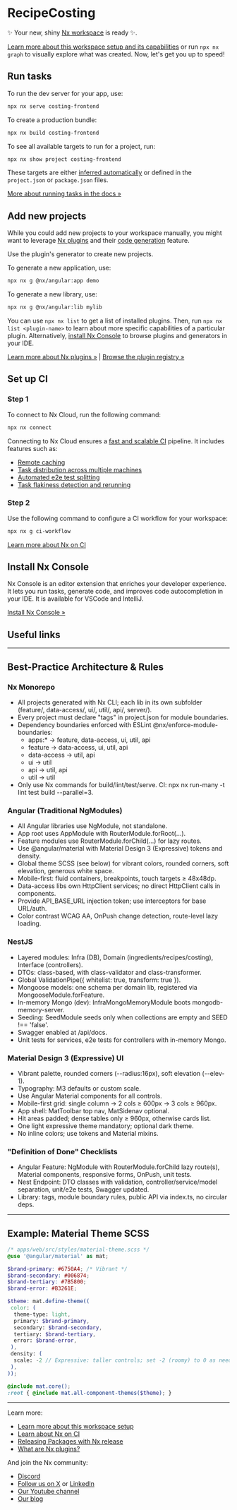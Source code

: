 # RecipeCosting

✨ Your new, shiny [Nx workspace](https://nx.dev) is ready ✨.

[Learn more about this workspace setup and its capabilities](https://nx.dev/getting-started/tutorials/angular-monorepo-tutorial?utm_source=nx_project&amp;utm_medium=readme&amp;utm_campaign=nx_projects) or run `npx nx graph` to visually explore what was created. Now, let's get you up to speed!

## Run tasks

To run the dev server for your app, use:

```sh
npx nx serve costing-frontend
```

To create a production bundle:

```sh
npx nx build costing-frontend
```

To see all available targets to run for a project, run:

```sh
npx nx show project costing-frontend
```

These targets are either [inferred automatically](https://nx.dev/concepts/inferred-tasks?utm_source=nx_project&utm_medium=readme&utm_campaign=nx_projects) or defined in the `project.json` or `package.json` files.

[More about running tasks in the docs &raquo;](https://nx.dev/features/run-tasks?utm_source=nx_project&utm_medium=readme&utm_campaign=nx_projects)

## Add new projects

While you could add new projects to your workspace manually, you might want to leverage [Nx plugins](https://nx.dev/concepts/nx-plugins?utm_source=nx_project&utm_medium=readme&utm_campaign=nx_projects) and their [code generation](https://nx.dev/features/generate-code?utm_source=nx_project&utm_medium=readme&utm_campaign=nx_projects) feature.

Use the plugin's generator to create new projects.

To generate a new application, use:

```sh
npx nx g @nx/angular:app demo
```

To generate a new library, use:

```sh
npx nx g @nx/angular:lib mylib
```

You can use `npx nx list` to get a list of installed plugins. Then, run `npx nx list <plugin-name>` to learn about more specific capabilities of a particular plugin. Alternatively, [install Nx Console](https://nx.dev/getting-started/editor-setup?utm_source=nx_project&utm_medium=readme&utm_campaign=nx_projects) to browse plugins and generators in your IDE.

[Learn more about Nx plugins &raquo;](https://nx.dev/concepts/nx-plugins?utm_source=nx_project&utm_medium=readme&utm_campaign=nx_projects) | [Browse the plugin registry &raquo;](https://nx.dev/plugin-registry?utm_source=nx_project&utm_medium=readme&utm_campaign=nx_projects)

## Set up CI

### Step 1

To connect to Nx Cloud, run the following command:

```sh
npx nx connect
```

Connecting to Nx Cloud ensures a [fast and scalable CI](https://nx.dev/ci/intro/why-nx-cloud?utm_source=nx_project&utm_medium=readme&utm_campaign=nx_projects) pipeline. It includes features such as:

- [Remote caching](https://nx.dev/ci/features/remote-cache?utm_source=nx_project&utm_medium=readme&utm_campaign=nx_projects)
- [Task distribution across multiple machines](https://nx.dev/ci/features/distribute-task-execution?utm_source=nx_project&utm_medium=readme&utm_campaign=nx_projects)
- [Automated e2e test splitting](https://nx.dev/ci/features/split-e2e-tasks?utm_source=nx_project&utm_medium=readme&utm_campaign=nx_projects)
- [Task flakiness detection and rerunning](https://nx.dev/ci/features/flaky-tasks?utm_source=nx_project&utm_medium=readme&utm_campaign=nx_projects)

### Step 2

Use the following command to configure a CI workflow for your workspace:

```sh
npx nx g ci-workflow
```

[Learn more about Nx on CI](https://nx.dev/ci/intro/ci-with-nx#ready-get-started-with-your-provider?utm_source=nx_project&utm_medium=readme&utm_campaign=nx_projects)

## Install Nx Console

Nx Console is an editor extension that enriches your developer experience. It lets you run tasks, generate code, and improves code autocompletion in your IDE. It is available for VSCode and IntelliJ.

[Install Nx Console &raquo;](https://nx.dev/getting-started/editor-setup?utm_source=nx_project&utm_medium=readme&utm_campaign=nx_projects)

## Useful links

---

## Best-Practice Architecture & Rules

### Nx Monorepo

- All projects generated with Nx CLI; each lib in its own subfolder (feature/, data-access/, ui/, util/, api/, server/).
- Every project must declare "tags" in project.json for module boundaries.
- Dependency boundaries enforced with ESLint @nx/enforce-module-boundaries:
  - apps:* → feature, data-access, ui, util, api
  - feature → data-access, ui, util, api
  - data-access → util, api
  - ui → util
  - api → util, api
  - util → util
- Only use Nx commands for build/lint/test/serve. CI: npx nx run-many -t lint test build --parallel=3.

### Angular (Traditional NgModules)

- All Angular libraries use NgModule, not standalone.
- App root uses AppModule with RouterModule.forRoot(...).
- Feature modules use RouterModule.forChild(...) for lazy routes.
- Use @angular/material with Material Design 3 (Expressive) tokens and density.
- Global theme SCSS (see below) for vibrant colors, rounded corners, soft elevation, generous white space.
- Mobile-first: fluid containers, breakpoints, touch targets ≥ 48x48dp.
- Data-access libs own HttpClient services; no direct HttpClient calls in components.
- Provide API_BASE_URL injection token; use interceptors for base URL/auth.
- Color contrast WCAG AA, OnPush change detection, route-level lazy loading.

### NestJS

- Layered modules: Infra (DB), Domain (ingredients/recipes/costing), Interface (controllers).
- DTOs: class-based, with class-validator and class-transformer.
- Global ValidationPipe({ whitelist: true, transform: true }).
- Mongoose models: one schema per domain lib, registered via MongooseModule.forFeature.
- In-memory Mongo (dev): InfraMongoMemoryModule boots mongodb-memory-server.
- Seeding: SeedModule seeds only when collections are empty and SEED !== 'false'.
- Swagger enabled at /api/docs.
- Unit tests for services, e2e tests for controllers with in-memory Mongo.

### Material Design 3 (Expressive) UI

- Vibrant palette, rounded corners (--radius:16px), soft elevation (--elev-1).
- Typography: M3 defaults or custom scale.
- Use Angular Material components for all controls.
- Mobile-first grid: single column → 2 cols ≥ 600px → 3 cols ≥ 960px.
- App shell: MatToolbar top nav, MatSidenav optional.
- Hit areas padded; dense tables only ≥ 960px, otherwise cards list.
- One light expressive theme mandatory; optional dark theme.
- No inline colors; use tokens and Material mixins.

### "Definition of Done" Checklists

- Angular Feature: NgModule with RouterModule.forChild lazy route(s), Material components, responsive forms, OnPush, unit tests.
- Nest Endpoint: DTO classes with validation, controller/service/model separation, unit/e2e tests, Swagger updated.
- Library: tags, module boundary rules, public API via index.ts, no circular deps.

---

## Example: Material Theme SCSS

```scss
/* apps/web/src/styles/material-theme.scss */
@use '@angular/material' as mat;

$brand-primary: #6750A4; /* Vibrant */
$brand-secondary: #006874;
$brand-tertiary: #7B5800;
$brand-error: #B3261E;

$theme: mat.define-theme((
 color: (
  theme-type: light,
  primary: $brand-primary,
  secondary: $brand-secondary,
  tertiary: $brand-tertiary,
  error: $brand-error,
 ),
 density: (
  scale: -2 // Expressive: taller controls; set -2 (roomy) to 0 as needed
 ),
));

@include mat.core();
:root { @include mat.all-component-themes($theme); }
```

---
Learn more:

- [Learn more about this workspace setup](https://nx.dev/getting-started/tutorials/angular-monorepo-tutorial?utm_source=nx_project&amp;utm_medium=readme&amp;utm_campaign=nx_projects)
- [Learn about Nx on CI](https://nx.dev/ci/intro/ci-with-nx?utm_source=nx_project&utm_medium=readme&utm_campaign=nx_projects)
- [Releasing Packages with Nx release](https://nx.dev/features/manage-releases?utm_source=nx_project&utm_medium=readme&utm_campaign=nx_projects)
- [What are Nx plugins?](https://nx.dev/concepts/nx-plugins?utm_source=nx_project&utm_medium=readme&utm_campaign=nx_projects)

And join the Nx community:

- [Discord](https://go.nx.dev/community)
- [Follow us on X](https://twitter.com/nxdevtools) or [LinkedIn](https://www.linkedin.com/company/nrwl)
- [Our Youtube channel](https://www.youtube.com/@nxdevtools)
- [Our blog](https://nx.dev/blog?utm_source=nx_project&utm_medium=readme&utm_campaign=nx_projects)
